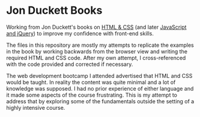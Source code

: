 # Jon Duckett Books

Working from Jon Duckett's books on [HTML & CSS](http://www.htmlandcssbook.com) (and later [JavaScript and jQuery](http://javascriptbook.com)) to improve my confidence with front-end skills.

The files in this repository are mostly my attempts to replicate the examples in the book by working backwards from the browser view and writing the required HTML and CSS code. After my own attempt, I cross-referenced with the code provided and corrected if necessary.

The web development bootcamp I attended advertised that HTML and CSS would be taught. In reality the content was quite minimal and a lot of knowledge was supposed. I had no prior experience of either language and it made some aspects of the course frustrating. This is my attempt to address that by exploring some of the fundamentals outside the setting of a highly intensive course.